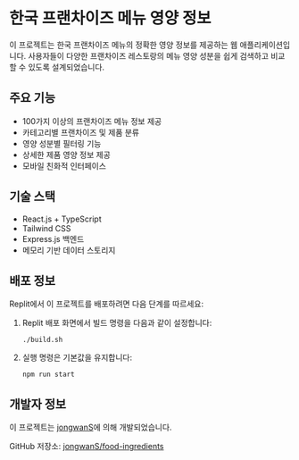 # 한국 프랜차이즈 메뉴 영양 정보

이 프로젝트는 한국 프랜차이즈 메뉴의 정확한 영양 정보를 제공하는 웹 애플리케이션입니다. 사용자들이 다양한 프랜차이즈 레스토랑의 메뉴 영양 성분을 쉽게 검색하고 비교할 수 있도록 설계되었습니다.

## 주요 기능

- 100가지 이상의 프랜차이즈 메뉴 정보 제공
- 카테고리별 프랜차이즈 및 제품 분류
- 영양 성분별 필터링 기능
- 상세한 제품 영양 정보 제공
- 모바일 친화적 인터페이스

## 기술 스택

- React.js + TypeScript
- Tailwind CSS
- Express.js 백엔드
- 메모리 기반 데이터 스토리지

## 배포 정보

Replit에서 이 프로젝트를 배포하려면 다음 단계를 따르세요:

1. Replit 배포 화면에서 빌드 명령을 다음과 같이 설정합니다:
   ```
   ./build.sh
   ```

2. 실행 명령은 기본값을 유지합니다:
   ```
   npm run start
   ```

## 개발자 정보

이 프로젝트는 [jongwanS](https://github.com/jongwanS)에 의해 개발되었습니다.

GitHub 저장소: [jongwanS/food-ingredients](https://github.com/jongwanS/food-ingredients)